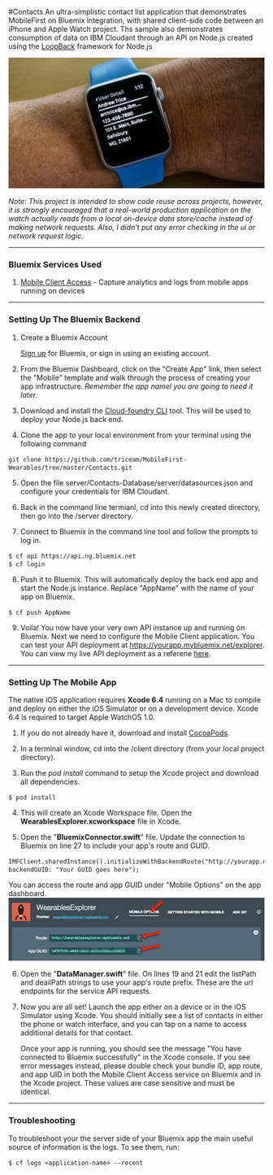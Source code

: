 #Contacts
An ultra-simplistic contact list application that demonstrates MobileFirst on Bluemix integration, with shared client-side code between an iPhone and Apple Watch project.  Ths sample also demonstrates consumption of data on IBM Cloudant through an API on Node.js created using the [LoopBack](http://loopback.io) framework for Node.js   

![Contacts App on Apple Watch](./github_content/contacts-watch.jpg)

*Note: This project is intended to show code reuse across projects, however, it is strongly encouraged that a real-world production application on the watch actually reads from a local on-device data store/cache instead of making network requests.  Also, I didn't put any error checking in the ui or network request logic.*

---

### Bluemix Services Used

1. [Mobile Client Access][ama_url] - Capture analytics and logs from mobile apps running on devices

---

### Setting Up The Bluemix Backend


1. Create a Bluemix Account

    [Sign up][bluemix_signup_url] for Bluemix, or sign in using an existing account.
	
2. From the Bluemix Dashboard, click on the "Create App" link, then select the "Mobile" template and walk through the process of creating your app infrastructure.  *Remember the app namel you are going to need it later.*

3. Download and install the [Cloud-foundry CLI][cloud_foundry_url] tool.  This will be used to deploy your Node.js back end.

4. Clone the app to your local environment from your terminal using the following command

  ```
  git clone https://github.com/triceam/MobileFirst-Wearables/tree/master/Contacts.git
  ```

5. Open the file server/Contacts-Database/server/datasources.json and configure your credentials for IBM Cloudant.

6. Back in the command line termianl, cd into this newly created directory, then go into the /server directory.

7. Connect to Bluemix in the command line tool and follow the prompts to log in.

  ```
  $ cf api https://api.ng.bluemix.net
  $ cf login
  ```

8. Push it to Bluemix. This will automatically deploy the back end app and start the Node.js instance.  Replace "AppName" with the name of your app on Bluemix.

  ```
  $ cf push AppName
  ```
  
9. Voila! You now have your very own API instance up and running on Bluemix.  Next we need to configure the Mobile Client application.  You can test your API deployment at https://yourapp.mybluemix.net/explorer.  You can view my live API deployment as a referene [here](http://wearablesexplorer.mybluemix.net/explorer/).

---

### Setting Up The Mobile App

The native iOS application requires **Xcode 6.4** running on a Mac to compile and deploy on either the iOS Simulator or on a development device.  Xcode 6.4 is required to target Apple WatchOS 1.0.

1. If you do not already have it, download and install [CocoaPods][cocoapods_url].

2. In a terminal window, cd into the /client directory (from your local project directory).

3. Run the *pod install* command to setup the Xcode project and download all dependencies.

  ```
  $ pod install
  ```

4. This will create an Xcode Workspace file.  Open the **WearablesExplorer.xcworkspace** file in Xcode.

5. Open the "**BluemixConnector.swift**" file.  Update the connection to Bluemix on line 27 to include your app's route and GUID.   

  ```
  IMFClient.sharedInstance().initializeWithBackendRoute("http://yourapp.mybluemix.net", backendGUID: "Your GUID goes here");
  ```
  You can access the route and app GUID under "Mobile Options" on the app dashboard.
  ![Contacts App on Apple Watch](./github_content/mobile-options.jpg)

6. Open the "**DataManager.swift**" file.  On lines 19 and 21 edit the listPath and deailPath strings to use your app's route prefix.  These are the url endpoints for the service API requests.

8. Now you are all set!  Launch the app either on a device or in the iOS Simulator using Xcode.  You should initially see a list of contacts in either the phone or watch interface, and you can tap on a name to access additional details for that contact.  
 
   Once your app is running, you should see the message "You have connected to Bluemix successfully" in the Xcode console.  If you see error messages instead, please double check your bundle ID, app route, and app UID in both the Mobile Client Access service on Bluemix and in the Xcode project. These values are case sensitive and must be identical. 

---

### Troubleshooting

To troubleshoot your the server side of your Bluemix app the main useful source of information is the logs. To see them, run:

  ```
  $ cf logs <application-name> --recent
  ```
  
  
[bluemix_signup_url]: https://ibm.biz/IBM-Bluemix
[bluemix_dashboard_url]: https://ibm.biz/Bluemix-Dashboard
[cloud_foundry_url]: https://github.com/cloudfoundry/cli
[download_node_url]: https://nodejs.org/download/
[cocoapods_url]: https://cocoapods.org/
[ama_url]: https://ibm.biz/Bluemix-AdvancedMobileAccess
